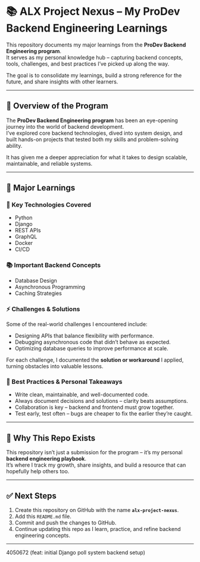 # 📚 ALX Project Nexus – My ProDev Backend Engineering Learnings

This repository documents my major learnings from the **ProDev Backend Engineering program**.  
It serves as my personal knowledge hub – capturing backend concepts, tools, challenges, and best practices I’ve picked up along the way.  

The goal is to consolidate my learnings, build a strong reference for the future, and share insights with other learners.

---

## 📝 Overview of the Program

The **ProDev Backend Engineering program** has been an eye-opening journey into the world of backend development.  
I’ve explored core backend technologies, dived into system design, and built hands-on projects that tested both my skills and problem-solving ability.  

It has given me a deeper appreciation for what it takes to design scalable, maintainable, and reliable systems.

---

## 🚀 Major Learnings

### 🔑 Key Technologies Covered
- Python  
- Django  
- REST APIs  
- GraphQL  
- Docker  
- CI/CD  

### 📚 Important Backend Concepts
- Database Design  
- Asynchronous Programming  
- Caching Strategies  

### ⚡ Challenges & Solutions
Some of the real-world challenges I encountered include:  
- Designing APIs that balance flexibility with performance.  
- Debugging asynchronous code that didn’t behave as expected.  
- Optimizing database queries to improve performance at scale.  

For each challenge, I documented the **solution or workaround** I applied, turning obstacles into valuable lessons.

### 🌟 Best Practices & Personal Takeaways
- Write clean, maintainable, and well-documented code.  
- Always document decisions and solutions – clarity beats assumptions.  
- Collaboration is key – backend and frontend must grow together.  
- Test early, test often – bugs are cheaper to fix the earlier they’re caught.  

---

## 🤝 Why This Repo Exists
This repository isn’t just a submission for the program – it’s my personal **backend engineering playbook**.  
It’s where I track my growth, share insights, and build a resource that can hopefully help others too.  

---

## ✅ Next Steps
1. Create this repository on GitHub with the name **`alx-project-nexus`**.  
2. Add this `README.md` file.  
3. Commit and push the changes to GitHub.  
4. Continue updating this repo as I learn, practice, and refine backend engineering concepts.  

---

4050672 (feat: initial Django poll system backend setup)
